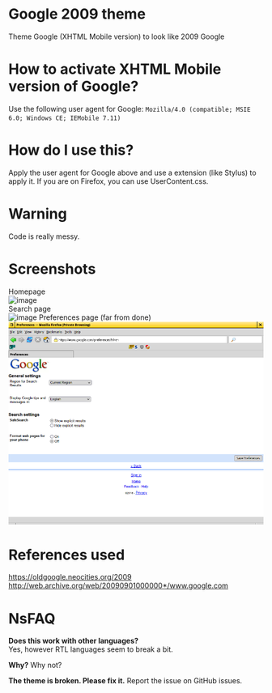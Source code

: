 # Google 2009 theme
Theme Google (XHTML Mobile version) to look like 2009 Google

# How to activate XHTML Mobile version of Google?
Use the following user agent for Google: ```Mozilla/4.0 (compatible; MSIE 6.0; Windows CE; IEMobile 7.11)```

# How do I use this?
Apply the user agent for Google above and use a extension (like Stylus) to apply it. If you are on Firefox, you can use UserContent.css.

# Warning
Code is really messy.

# Screenshots
Homepage  
![image](https://user-images.githubusercontent.com/80153347/209447907-22ed7098-d5ac-4f5b-9a19-75c70d357fef.png)  
Search page  
![image](https://user-images.githubusercontent.com/80153347/209447926-99a94fc6-f483-430c-bfa9-10c2954948a3.png)
Preferences page (far from done)  
![Preferences page](preferences.png "Preferences page")  


# References used
https://oldgoogle.neocities.org/2009  
http://web.archive.org/web/20090901000000*/www.google.com

# NsFAQ
**Does this work with other languages?**  
Yes, however RTL languages seem to break a bit.  
  
  **Why?**
  Why not?
  
  **The theme is broken. Please fix it.**
  Report the issue on GitHub issues.
